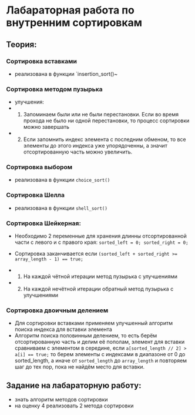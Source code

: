 # Лабараторная работа по внутренним сортировкам

## Теория:

### Сортировка вставками
- реализована в функции `insertion_sort()~

### Сортировка методом пузырька

- улучшения: 
- 1. Запоминаем были или не были перестановки. Если во время прохода не было ни одной перестановки, то процесс сортировки можно завершать
- 2. Если запомнить индекс элемента с последним обменом, то все элементы до этого индекса уже упорядоченны, а значит отсортированную часть можно увеличить.

### Сортировка выбором
- реализована в функции `choice_sort()`

### Сортировка Шелла
- реализована в функции `shell_sort()`

### Сортировка Шейкерная:
- Необходимо 2 переменные для хранения длинны отсортированной части с левого и с правого края: `sorted_left = 0; sorted_right = 0;`
- Сортировка заканчивается если `(sorted_left + sorted_right >= array_length - 1) == true;`

- 1. На каждой чётной итерации метод пузырька с улучшениями
- 2. На каждой нечётной итерации обратный метод пузырька с улучшениями

### Сортировка двоичным делением
- Для сортировки вставками применяем улучшенный алгоритм поиска индекса для вставки элемента
- Алгоритм поиска половинным делением, то есть берём отсортированную часть и делим её пополам, элемент для вставки сравниваем с элементом в середине, если `a[sorted_length // 2] > a[i] == true;` то берем элементы с индексами в диапазоне от 0 до sorted_length, а иначе от `sorted_length` до `array_length` и повторяем шаг до тех пор, пока не найдём место для вставки.

## Задание на лабараторную работу:

- знать алгоритм методов сортировки 
- на оценку 4 реализовать 2 метода сортировки
